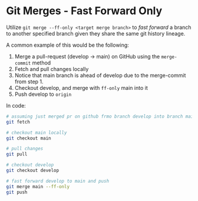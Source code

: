 # Git Merges - Fast Forward Only

Utilize `git merge --ff-only <target merge branch>` to *fast forward* a branch to 
another specified branch given they share the same git history lineage.

A common example of this would be the following:

1. Merge a pull-request (develop -> main) on GitHub using the `merge-commit` method
2. Fetch and pull changes locally
3. Notice that main branch is ahead of develop due to the merge-commit from step 1.
4. Checkout develop, and merge with `ff-only` main into it 
5. Push develop to `origin`

In code:

```bash
# assuming just merged pr on github frmo branch develop into branch main
git fetch

# checkout main locally
git checkout main

# pull changes
git pull

# checkout develop
git checkout develop

# fast forward develop to main and push
git merge main --ff-only
git push
```
